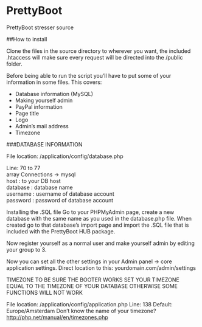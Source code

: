 PrettyBoot
==========

PrettyBoot stresser source





##How to install

Clone the files in the source directory to wherever you want, the included .htaccess will make sure every request will be directed into the /public folder.


Before being able to run the script you’ll have to put some of your information in some files.
This covers:

* Database information (MySQL)
* Making yourself admin
* PayPal information
* Page title
* Logo
* Admin’s mail address
* Timezone



###DATABASE INFORMATION

File location: /application/config/database.php

Line: 70 to 77  
array Connections -> mysql  
host : to your DB host  
database : database name  
username : username of database account  
password : password of database account  


Installing the .SQL file
Go to your PHPMyAdmin page, create a new database with the same name as you used in the database.php file. When created go to that database’s import page and import the .SQL file that is included with the PrettyBoot HUB package.

Now register yourself as a normal user and make yourself admin by editing your group to 3.



Now you can set all the other settings in your Admin panel -> core application settings.
Direct location to this: yourdomain.com/admin/settings


TIMEZONE
TO BE SURE THE BOOTER WORKS SET YOUR TIMEZONE EQUAL TO THE TIMEZONE OF YOUR DATABASE OTHERWISE SOME FUNCTIONS WILL NOT WORK

File location: /application/config/application.php
Line: 138
Default: Europe/Amsterdam
Don’t know the name of your timezone?
http://php.net/manual/en/timezones.php




